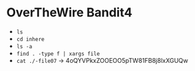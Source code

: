 # OverTheWire Bandit4

- `ls`
- `cd inhere`
- `ls -a`
- `find . -type f | xargs file`
- `cat ./-file07` -> 4oQYVPkxZOOEOO5pTW81FB8j8lxXGUQw
